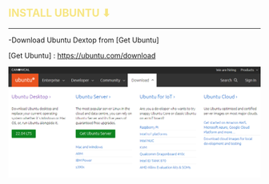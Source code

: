 <h2 style="color:#F7E684"> <b> INSTALL UBUNTU ⬇ </b> </h2>

---
-Download Ubuntu Dextop from [Get Ubuntu]

[Get Ubuntu] : https://ubuntu.com/download


![](git/ubuntu22.04.png)
